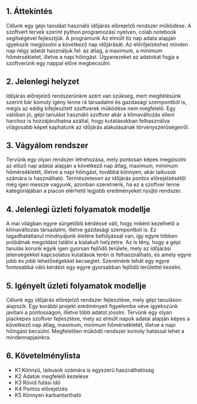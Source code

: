 ## 1. Áttekintés
Célunk egy gépi tanulást használó időjárás előrejelző rendszer működése.
A szoftvert tervek szerint python programozási nyelven, colab notebook segítségével fejlesztjük.
A programunk Az elmúlt tíz nap adata alapján igyekszik megjósolni a következő nap időjárását.
Az előrőjelzéshez minden nap négy adatát használjuk fel: az átlag, a maximum, a minimum hőmérsékletet,
illetve a napi hőingást.
Ugyanezeket az adatokat fogja a szoftverünk egy nappal előre megbecsülni.

## 2. Jelenlegi helyzet
Időjárás előrejelző rendszerünkre azért van szükség, mert megítélésünk szerint bár komoly igény lenne rá
társadalmi és gazdasági szempontból is, mégis az eddig kifejlesztett szoftverek működése nem megfelelő.
Egy valóban jó, gépi tanulást használó szoftver akár a klímaváltozás elleni harchoz is hozzájárulhatna azáltal, hogy
kutatásokban felhasználva világosabb képet kaphatunk az időjárás alakulásának törvényszerűségeiről.

## 3. Vágyálom rendszer
Tervünk egy olyan rendszer létrehozása, mely pontosan képes megjósolni az előző nap adatai alapján
a következő nap átlag, maximum, minimum hőmérsékletét, illetve a napi hőingást, továbbá könnyen,
akár laikusok számára is használható.
Természetesen az időjárás pontos előrejelzésétől még igen messze vagyunk, azonban 
szeretnénk, ha ez a szoftver lenne kategóriájában a piacon elérhető legjobb eredményeket nyújtó rendszer.

## 4. Jelenlegi üzleti folyamatok modellje
A mai világban egyre sürgetőbb kérdéssé vált, hogy miként kezelhető a klímaváltozás társadalmi, illetve gazdasági szempontból is.
Ez tagadhatatlanul mindnyájunk életére befolyással van, így egyre többen próbálnak megoldást találni a kialakult helyzetre.
Az is tény, hogy a gépi tanulás korunk egyik igen gyorsan fejlődő területe, mely az időjárási jelenségekkel kapcsolatos kutatások
terén is felhasználható, és amely egyre jobb és jobb lehetőségekkel kecsegtet.
Szeretnénk tehát egy egyre fontosabbá váló kérdést egy egyre gyorsabban fejlődő területtel kezelni.

## 5. Igényelt üzleti folyamatok modellje
Célunk egy időjárás előrejelző rendszer fejlesztése, mely gépi tanuláson alapszik.
Egy korábbi projekt eredményeit figyelembe véve igyekszünk javítani a pontosságon, illetve több adatot jósolni.
Tervünk egy olyan piacképes szoftver fejlesztése, mely az elmúlt napok adatai alapján képes a következő nap
átlag, maximum, minimum hőmérsékletét, illetve a napi hőingást becsülni.
Megfelelően működő rendszer komoly hatással lehet a mindennapjainkra.

## 6. Követelménylista
- K1  Könnyű, laikusok számára is egyszerű használhatóság
- K2  Adatok megfelelő kezelése
- K3  Rövid  futási idő
- K4  Pontos előrejelzés 
- K5  Könnyen karbantartható
